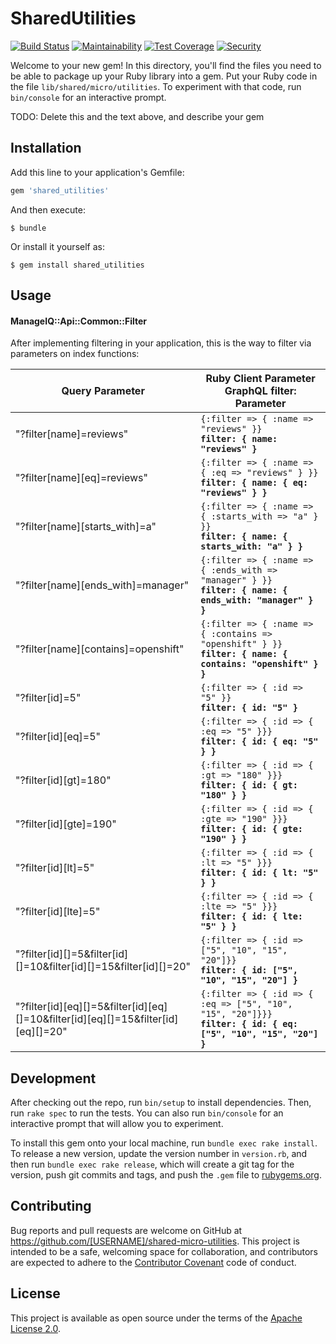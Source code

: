 # SharedUtilities

[![Build Status](https://travis-ci.org/ManageIQ/manageiq-api-common.svg)](https://travis-ci.org/ManageIQ/manageiq-api-common)
[![Maintainability](https://api.codeclimate.com/v1/badges/790ea6c77d82da6be68a/maintainability)](https://codeclimate.com/github/ManageIQ/manageiq-api-common/maintainability)
[![Test Coverage](https://api.codeclimate.com/v1/badges/790ea6c77d82da6be68a/test_coverage)](https://codeclimate.com/github/ManageIQ/manageiq-api-common/test_coverage)
[![Security](https://hakiri.io/github/ManageIQ/manageiq-api-common/master.svg)](https://hakiri.io/github/ManageIQ/manageiq-api-common/master)

Welcome to your new gem! In this directory, you'll find the files you need to be able to package up your Ruby library into a gem. Put your Ruby code in the file `lib/shared/micro/utilities`. To experiment with that code, run `bin/console` for an interactive prompt.

TODO: Delete this and the text above, and describe your gem

## Installation

Add this line to your application's Gemfile:

```ruby
gem 'shared_utilities'
```

And then execute:

    $ bundle

Or install it yourself as:

    $ gem install shared_utilities

## Usage

#### ManageIQ::Api::Common::Filter

After implementing filtering in your application, this is the way to filter via parameters on index functions:

| Query Parameter | Ruby Client Parameter <br> **GraphQL filter: Parameter** |
| --------------- | -------------------------------------------------------- |
|"?filter[name]=reviews"|`{:filter => { :name => "reviews" }}`<br> **`filter: { name: "reviews" }`**|
|"?filter[name][eq]=reviews"|`{:filter => { :name => { :eq => "reviews" } }}` <br> **`filter: { name: { eq: "reviews" } }`**|
|"?filter[name][starts_with]=a"|`{:filter => { :name => { :starts_with => "a" } }}` <br> **`filter: { name: { starts_with: "a" } }`**|
|"?filter[name][ends_with]=manager"|`{:filter => { :name => { :ends_with => "manager" } }}` <br> **`filter: { name: { ends_with: "manager" } }`**|
|"?filter[name][contains]=openshift"|`{:filter => { :name => { :contains => "openshift" } }}` <br> **`filter: { name: { contains: "openshift" } }`**|
|"?filter[id]=5"|`{:filter => { :id => "5" }}` <br> **`filter: { id: "5" }`**|
|"?filter[id][eq]=5"|`{:filter => { :id => { :eq => "5" }}}` <br> **`filter: { id: { eq: "5" } }`**|
|"?filter[id][gt]=180"|`{:filter => { :id => { :gt => "180" }}}` <br> **`filter: { id: { gt: "180" } }`**|
|"?filter[id][gte]=190"|`{:filter => { :id => { :gte => "190" }}}` <br> **`filter: { id: { gte: "190" } }`**|
|"?filter[id][lt]=5"|`{:filter => { :id => { :lt => "5" }}} ` <br> **`filter: { id: { lt: "5" } }`**|
|"?filter[id][lte]=5"|`{:filter => { :id => { :lte => "5" }}}` <br> **`filter: { id: { lte: "5" } }`**|
|"?filter[id][]=5&filter[id][]=10&filter[id][]=15&filter[id][]=20"|`{:filter => { :id => ["5", "10", "15", "20"]}}` <br> **`filter: { id: ["5", "10", "15", "20"] }`**|
|"?filter[id][eq][]=5&filter[id][eq][]=10&filter[id][eq][]=15&filter[id][eq][]=20"|`{:filter => { :id => { :eq => ["5", "10", "15", "20"]}}}` <br> **`filter: { id: { eq: ["5", "10", "15", "20"] }`**|

## Development

After checking out the repo, run `bin/setup` to install dependencies. Then, run `rake spec` to run the tests. You can also run `bin/console` for an interactive prompt that will allow you to experiment.

To install this gem onto your local machine, run `bundle exec rake install`. To release a new version, update the version number in `version.rb`, and then run `bundle exec rake release`, which will create a git tag for the version, push git commits and tags, and push the `.gem` file to [rubygems.org](https://rubygems.org).

## Contributing

Bug reports and pull requests are welcome on GitHub at https://github.com/[USERNAME]/shared-micro-utilities. This project is intended to be a safe, welcoming space for collaboration, and contributors are expected to adhere to the [Contributor Covenant](http://contributor-covenant.org) code of conduct.

## License

This project is available as open source under the terms of the [Apache License 2.0](http://www.apache.org/licenses/LICENSE-2.0).
